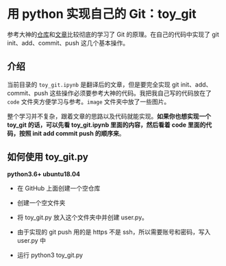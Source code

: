 # 用 python 实现自己的 Git：toy_git



参考大神的[仓库](https://github.com/benhoyt/pygit)和[文章](https://benhoyt.com/writings/pygit/)比较彻底的学习了 Git 的原理。在自己的代码中实现了 git init、add、commit、push 这几个基本操作。



## 介绍

当前目录的 `toy_git.ipynb` 是翻译后的文章，但是要完全实现 git init、add、commit、push 这些操作必须要参考大神的代码。我把我自己写的代码放在了 `code` 文件夹方便学习与参考。`image` 文件夹中放了一些图片。



整个学习并不复杂，跟着文章的思路以及代码就能实现。**如果你也想实现一个 toy_git 的话，可以先看 toy_git.ipynb 里面的内容，然后看着 code 里面的代码，按照 init add commit push 的顺序来**。






## 如何使用 toy_git.py

**python3.6+ ubuntu18.04**

+ 在 GitHub 上面创建一个空仓库

+ 创建一个空文件夹
+ 将 toy_git.py 放入这个文件夹中并创建 user.py。
+ 由于实现的 git push 用的是 https 不是 ssh，所以需要账号和密码，写入 user.py 中
+ 运行 python3 toy_git.py


